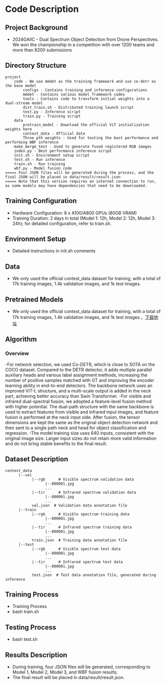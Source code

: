 
# Code Description

## Project Background
- 2024GAIIC - Dual Spectrum Object Detection from Drone Perspectives. We won the championship in a competition with over 1200 teams and more than 8200 submissions
## Directory Structure
```
project
    code - We use mmdet as the training framework and use co-detr as the base model
        configs - Contains training and inference configurations
        mmdet - Contains various model framework codes
        tools - Contains code to transform initial weights into a dual-stream model
        dist_train.sh - Distributed training launch script
        test.py - Inference script
        train.py - Training script
    data
        pretrain_model - Download the official ViT initialization weights here
        contest_data - Official data
        Three pth weights - Used for testing the best performance and performing WBF inference
    make_merge_test - Used to generate fused registered RGB images
    index.py - Best performance inference script
    init.sh - Environment setup script
    test.sh - Run inference
    train.sh - Run training
    wbf.py - Model fusion code
===== Four JSON files will be generated during the process, and the final JSON will be placed in data/result/result.json  
===== Note that this version requires an internet connection to run, as some models may have dependencies that need to be downloaded. 

```


## Training Configuration
- Hardware Configuration: 8 x A100/A800 GPUs (80GB VRAM)
- Training Duration: 2 days in total (Model 1: 12h, Model 2: 12h, Model 3: 24h); for detailed configuration, refer to train.sh.

## Environment Setup
- Detailed instructions in init.sh comments

## Data
- We only used the official contest_data dataset for training, with a total of 17k training images, 1.4k validation images, and 1k test images.

## Pretrained Models
- We only used the official contest_data dataset for training, with a total of 17k training images, 1.4k validation images, and 1k test images.，[下载地址](https://drive.google.com/drive/folders/1-vAVIHHJ6Gyw0E6mGdbjdZ1hjkEdo3Rt)

## Algorithm

### Overview
-For network selection, we used Co-DETR, which is close to SOTA on the COCO dataset. Compared to the DETR detector, it adds multiple parallel auxiliary heads and various label assignment methods, increasing the number of positive samples matched with GT and improving the encoder learning ability in end-to-end detectors. The backbone network uses an improved ViT-L structure, and a multi-scale output is added in the neck part, achieving better accuracy than Swin Transformer.
-For visible and infrared dual-spectral fusion, we adopted a feature-level fusion method with higher potential. The dual-path structure with the same backbone is used to extract features from visible and infrared input images, and feature fusion is performed at the neck input side. After fusion, the tensor dimensions are kept the same as the original object detection network and then sent to a single path neck and head for object classification and regression.
-The model training size uses 640 inputs, consistent with the original image size. Larger input sizes do not retain more valid information and do not bring stable benefits to the final result.
## Dataset Description     
```
contest_data
      |--val
            |--rgb      # Visible spectrum validation data
                  |--000001.jpg
                  ...
            |--tir      # Infrared spectrum validation data
                  |--000001.jpg
                  ...
            val.json  # Validation data annotation file
      |--train
            |--rgb      # Visible spectrum training data
                  |--000001.jpg
                  ...
            |--tir      # Infrared spectrum training data
                  |--000001.jpg
                  ...
            train.json  # Training data annotation file
      |--test
            |--rgb      # Visible spectrum test data
                  |--000001.jpg
                  ...
            |--tir      # Infrared spectrum test data
                  |--000001.jpg
                  ...
            test.json  # Test data annotation file, generated during inference

```
## Training Process
- Training Process
- bash train.sh

## Testing Process
- bash test.sh

## Results Description
- During training, four JSON files will be generated, corresponding to Model 1, Model 2, Model 3, and WBF fusion results;
- The final result will be placed in data/result/result.json.
